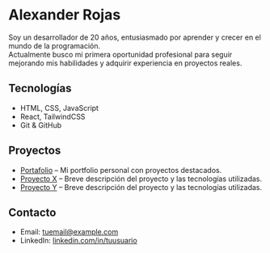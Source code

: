 # Alexander Rojas

Soy un desarrollador de 20 años, entusiasmado por aprender y crecer en el mundo de la programación.  
Actualmente busco mi primera oportunidad profesional para seguir mejorando mis habilidades y adquirir experiencia en proyectos reales.  

## Tecnologías
- HTML, CSS, JavaScript  
- React, TailwindCSS  
- Git & GitHub  

## Proyectos
- [Portafolio](https://...) – Mi portfolio personal con proyectos destacados.  
- [Proyecto X](https://...) – Breve descripción del proyecto y las tecnologías utilizadas.  
- [Proyecto Y](https://...) – Breve descripción del proyecto y las tecnologías utilizadas.  

## Contacto
- Email: tuemail@example.com  
- LinkedIn: [linkedin.com/in/tuusuario](https://linkedin.com/in/tuusuario)  
